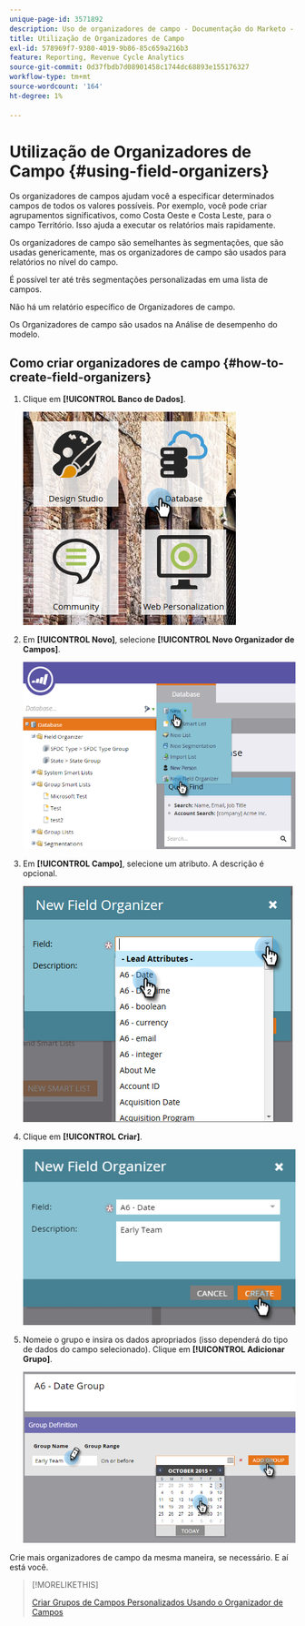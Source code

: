```yaml
---
unique-page-id: 3571892
description: Uso de organizadores de campo - Documentação do Marketo - Documentação do produto
title: Utilização de Organizadores de Campo
exl-id: 578969f7-9380-4019-9b86-85c659a216b3
feature: Reporting, Revenue Cycle Analytics
source-git-commit: 0d37fbdb7d08901458c1744dc68893e155176327
workflow-type: tm+mt
source-wordcount: '164'
ht-degree: 1%

---
```


# Utilização de Organizadores de Campo {#using-field-organizers}

Os organizadores de campos ajudam você a especificar determinados campos de todos os valores possíveis. Por exemplo, você pode criar agrupamentos significativos, como Costa Oeste e Costa Leste, para o campo Território. Isso ajuda a executar os relatórios mais rapidamente.

Os organizadores de campo são semelhantes às segmentações, que são usadas genericamente, mas os organizadores de campo são usados para relatórios no nível do campo.

É possível ter até três segmentações personalizadas em uma lista de campos.

Não há um relatório específico de Organizadores de campo.

Os Organizadores de campo são usados na Análise de desempenho do modelo.

## Como criar organizadores de campo {#how-to-create-field-organizers}

1. Clique em **[!UICONTROL Banco de Dados]**.

   ![](assets/db.png)

1. Em **[!UICONTROL Novo]**, selecione **[!UICONTROL Novo Organizador de Campos]**.

   ![](assets/two-1.png)

1. Em **[!UICONTROL Campo]**, selecione um atributo. A descrição é opcional.

   ![](assets/three-1.png)

1. Clique em **[!UICONTROL Criar]**.

   ![](assets/image2015-9-3-16-3a36-3a31.png)

1. Nomeie o grupo e insira os dados apropriados (isso dependerá do tipo de dados do campo selecionado). Clique em **[!UICONTROL Adicionar Grupo]**.

   ![](assets/image2015-9-3-16-3a40-3a45.png)

Crie mais organizadores de campo da mesma maneira, se necessário. E aí está você.

>[!MORELIKETHIS]
>
>[Criar Grupos de Campos Personalizados Usando o Organizador de Campos](/help/marketo/product-docs/reporting/revenue-cycle-analytics/revenue-tools/field-organizers/create-custom-field-groups-using-the-field-organizer.md)
